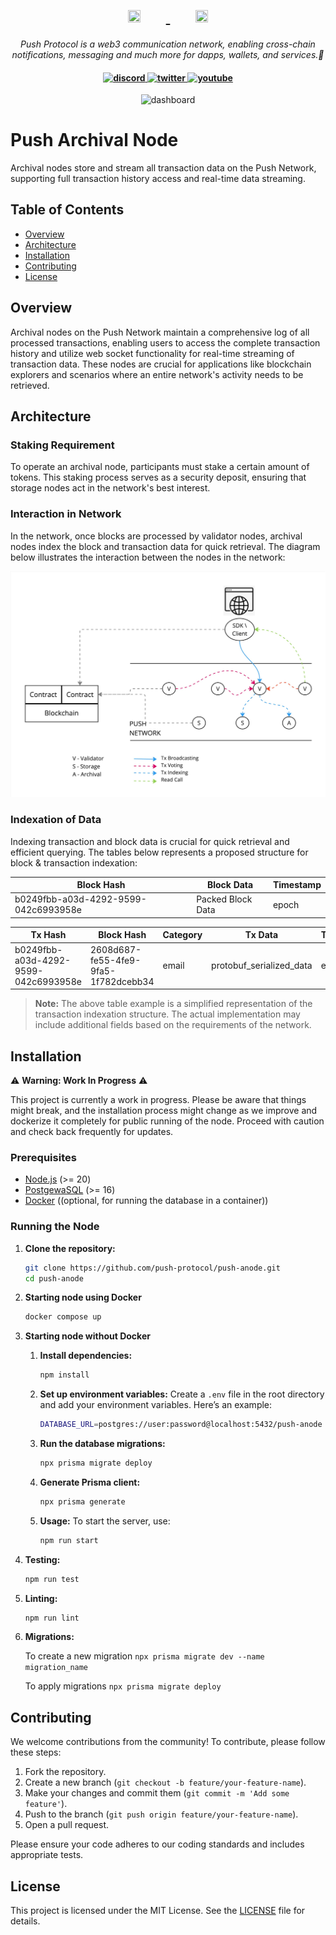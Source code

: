 <h1 align="center">
    <a href="https://push.org/#gh-light-mode-only">
    <img width='20%' height='10%' src="https://res.cloudinary.com/drdjegqln/image/upload/v1686227557/Push-Logo-Standard-Dark_xap7z5.png">
    </a>
    <a href="https://push.org/#gh-dark-mode-only">
    <img width='20%' height='10%' src="https://res.cloudinary.com/drdjegqln/image/upload/v1686227558/Push-Logo-Standard-White_dlvapc.png">
    </a>
</h1>

<p align="center">
  <i align="center">Push Protocol is a web3 communication network, enabling cross-chain notifications, messaging and much more for dapps, wallets, and services.🚀</i>
</p>

<h4 align="center">

  <a href="https://discord.com/invite/pushprotocol">
    <img src="https://img.shields.io/badge/discord-7289da.svg?style=flat-square" alt="discord">
  </a>
  <a href="https://twitter.com/pushprotocol">
    <img src="https://img.shields.io/badge/twitter-18a1d6.svg?style=flat-square" alt="twitter">
  </a>
  <a href="https://www.youtube.com/@pushprotocol">
    <img src="https://img.shields.io/badge/youtube-d95652.svg?style=flat-square&" alt="youtube">
  </a>
</h4>

<p align="center">
    <img src="https://res.cloudinary.com/drdjegqln/image/upload/v1686230764/1500x500_bhmpkc.jpg" alt="dashboard"/>
</p>

# Push Archival Node

Archival nodes store and stream all transaction data on the Push Network, supporting full transaction history access and real-time data streaming.

## Table of Contents

- [Overview](#overview)
- [Architecture](#architecture)
- [Installation](#installation)
- [Contributing](#contributing)
- [License](#license)

## Overview

Archival nodes on the Push Network maintain a comprehensive log of all processed transactions, enabling users to access the complete transaction history and utilize web socket functionality for real-time streaming of transaction data. These nodes are crucial for applications like blockchain explorers and scenarios where an entire network's activity needs to be retrieved.

## Architecture

### Staking Requirement

To operate an archival node, participants must stake a certain amount of tokens. This staking process serves as a security deposit, ensuring that storage nodes act in the network's best interest.

### Interaction in Network

In the network, once blocks are processed by validator nodes, archival nodes index the block and transaction data for quick retrieval. The diagram below illustrates the interaction between the nodes in the network:

![Network Interaction](assets/nodeInteraction.jpg)

### Indexation of Data

Indexing transaction and block data is crucial for quick retrieval and efficient querying. The tables below represents a proposed structure for block & transaction indexation:

| Block Hash                           | Block Data        | Timestamp |
| ------------------------------------ | ----------------- | --------- |
| b0249fbb-a03d-4292-9599-042c6993958e | Packed Block Data | epoch     |

| Tx Hash                              | Block Hash                           | Category | Tx Data                  | Timestamp |
| ------------------------------------ | ------------------------------------ | -------- | ------------------------ | --------- |
| b0249fbb-a03d-4292-9599-042c6993958e | 2608d687-fe55-4fe9-9fa5-1f782dcebb34 | email    | protobuf_serialized_data | epoch     |

> **Note:** The above table example is a simplified representation of the transaction indexation structure. The actual implementation may include additional fields based on the requirements of the network.

## Installation

⚠️ **Warning: Work In Progress** ⚠️

This project is currently a work in progress. Please be aware that things might break, and the installation process might change as we improve and dockerize it completely for public running of the node. Proceed with caution and check back frequently for updates.

### Prerequisites

- [Node.js](https://nodejs.org/) (>= 20)
- [PostgewaSQL](https://www.postgresql.org/) (>= 16)
- [Docker](https://www.docker.com/) ((optional, for running the database in a container))

### Running the Node

1. **Clone the repository:**

   ```bash
   git clone https://github.com/push-protocol/push-anode.git
   cd push-anode

   ```

2. **Starting node using Docker**

   ```bash
   docker compose up
   ```

3. **Starting node without Docker**

   1. **Install dependencies:**

      ```bash
      npm install

      ```

   2. **Set up environment variables:**
      Create a `.env` file in the root directory and add your environment variables. Here’s an example:

      ```bash
      DATABASE_URL=postgres://user:password@localhost:5432/push-anode

      ```

   3. **Run the database migrations:**

      ```bash
      npx prisma migrate deploy

      ```

   4. **Generate Prisma client:**

      ```bash
      npx prisma generate

      ```

   5. **Usage:**
      To start the server, use:

      ```bash
      npm run start

      ```

4. **Testing:**

   ```bash
   npm run test
   ```

5. **Linting:**

   ```bash
   npm run lint
   ```

6. **Migrations:**

   To create a new migration
   `npx prisma migrate dev --name migration_name`

   To apply migrations
   `npx prisma migrate deploy`

## Contributing

We welcome contributions from the community! To contribute, please follow these steps:

1. Fork the repository.
2. Create a new branch (`git checkout -b feature/your-feature-name`).
3. Make your changes and commit them (`git commit -m 'Add some feature'`).
4. Push to the branch (`git push origin feature/your-feature-name`).
5. Open a pull request.

Please ensure your code adheres to our coding standards and includes appropriate tests.

## License

This project is licensed under the MIT License. See the [LICENSE](LICENSE) file for details.
